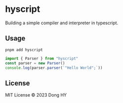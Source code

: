 # hyscript
Building a simple compiler and interpreter in typescript.
## Usage
```
pnpm add hyscript

```

```javascript
import { Parser } from "hyscript"
const parser = new Parser()
console.log(parser.parser(`"Hello World";`))
```

## License
MIT License © 2023 Dong HY
